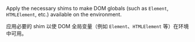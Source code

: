 Apply the necessary shims to make DOM globals \(such as `Element`, `HTMLElement`, etc.\) available
on the environment.

应用必要的 shim 以使 DOM 全局变量（例如 `Element`、`HTMLElement` 等）在环境中可用。
